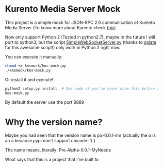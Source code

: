 Kurento Media Server Mock
=======================

This project is a simple mock for JSON-RPC 2.0 communication of Kurento Media Server (To know more about Kurento check [this](http://kurento.org/)).

Now only support Python 2 (Tested in python2.7), maybe in the future I will port to python3, but the script [SimpleWebSocketServer.py](https://github.com/opiate/SimpleWebSocketServer) (thanks to [opiate](https://github.com/opiate) for this awesome script!) only work in Python 2 right now.

You can execute it manually:
``` bash
chmod +x kmsmock/kms-mock.py
./kmsmock/kms-mock.py
```

Or install it and execute!
```bash
python2 setup.py install  # Use sudo if you've never done this before and have no idea what this do
kms-mock.py
```

By default the server use the port 8889

Why the version name?
================

Maybe you had seen that the version name is pα-0.0.1-mn (actually the α is an a because pypi don't support unicode :'( )

The name means, literally:  Pre-Alpha-0.0.1-MyNeeds

What says that this is a project that I've built to
